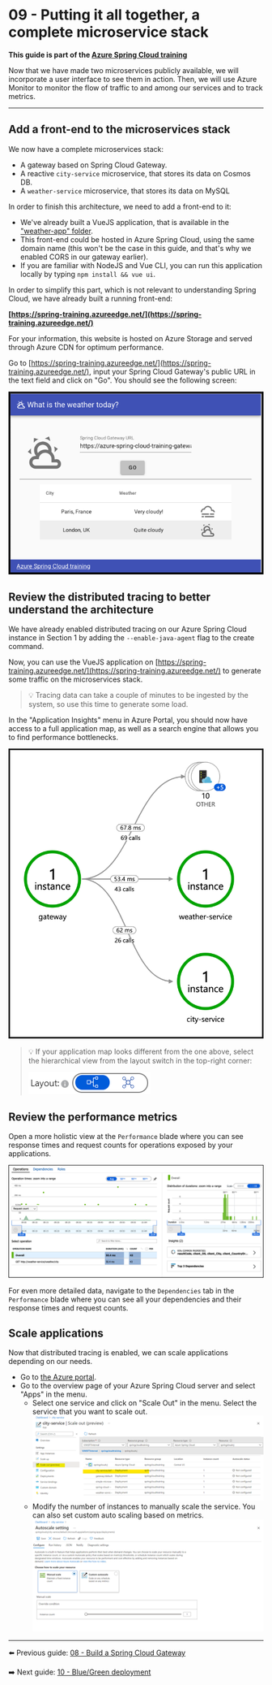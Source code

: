 # 09 - Putting it all together, a complete microservice stack

__This guide is part of the [Azure Spring Cloud training](../README.md)__

Now that we have made two microservices publicly available, we will incorporate a user interface to see them in action. Then, we will use Azure Monitor to monitor the flow of traffic to and among our services and to track metrics.

---

## Add a front-end to the microservices stack

We now have a complete microservices stack:

- A gateway based on Spring Cloud Gateway.
- A reactive `city-service` microservice, that stores its data on Cosmos DB.
- A `weather-service` microservice, that stores its data on MySQL

In order to finish this architecture, we need to add a front-end to it:

- We've already built a VueJS application, that is available in the ["weather-app" folder](weather-app/).
- This front-end could be hosted in Azure Spring Cloud, using the same domain name (this won't be the case in this guide, and that's why we enabled CORS in our gateway earlier).
- If you are familiar with NodeJS and Vue CLI, you can run this application locally by typing `npm install && vue ui`.

In order to simplify this part, which is not relevant to understanding Spring Cloud, we have already built a running front-end:

__[https://spring-training.azureedge.net/](https://spring-training.azureedge.net/)__

For your information, this website is hosted on Azure Storage and served through Azure CDN for optimum performance.

Go to [https://spring-training.azureedge.net/](https://spring-training.azureedge.net/), input your Spring Cloud Gateway's public URL in the text field and click on "Go". You should see the following screen:

![VueJS front-end](media/01-vuejs-frontend.png)

## Review the distributed tracing to better understand the architecture

We have already enabled distributed tracing on our Azure Spring Cloud instance in Section 1 by adding the `--enable-java-agent` flag to the create command.

Now, you can use the VueJS application on [https://spring-training.azureedge.net/](https://spring-training.azureedge.net/) to generate some traffic on the microservices stack.

>💡 Tracing data can take a couple of minutes to be ingested by the system, so use this time to generate some load.

In the "Application Insights" menu in Azure Portal, you should now have access to a full application map, as well as a search engine that allows you to find performance bottlenecks.

![Distributed tracing](media/02-distributed-tracing.png)

> 💡 If your application map looks different from the one above, select the hierarchical view from the layout switch in the top-right corner:
>
> ![layout switch](media/05-layout-switch.png)

## Review the performance metrics

Open a more holistic view at the `Performance` blade where you can see response times and request counts for operations exposed by your applications.

![Trace detail](media/03-trace-detail.png)

For even more detailed data, navigate to the `Dependencies` tab in the `Performance` blade where you can see all your dependencies and their response times and request counts.

## Scale applications

Now that distributed tracing is enabled, we can scale applications depending on our needs.

- Go to [the Azure portal](https://portal.azure.com/?WT.mc_id=azurespringcloud-github-judubois).
- Go to the overview page of your Azure Spring Cloud server and select "Apps" in the menu.
  - Select one service and click on "Scale Out" in the menu. Select the service that you want to scale out.  
![Application scaling](media/04-scale-out.png)
  - Modify the number of instances to manually scale the service. You can also set custom auto scaling based on metrics. 
  ![Application scaling](media/04b-auto-scaling.png)

---

⬅️ Previous guide: [08 - Build a Spring Cloud Gateway](../08-build-a-spring-cloud-gateway/README.md)

➡️ Next guide: [10 - Blue/Green deployment](../10-blue-green-deployment/README.md)
